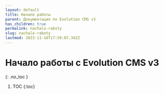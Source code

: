 ```yaml
---
layout: default
title: Начало работы
parent: Документация по Evolution CMS v3
has_children: true
permalink: nachalo-raboty
slug: nachalo-raboty
lastmod: 2023-11-16T17:59:07.342Z
---
```


# Начало работы с Evolution CMS v3
{: .no_toc }

1. TOC
{:toc}
